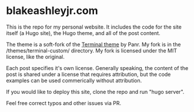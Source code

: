 # blakeashleyjr.com

This is the repo for my personal website. It includes the code for the site itself (a Hugo site), the Hugo theme, and all of the post content.

The theme is a soft-fork of the [Terminal theme](https://github.com/panr/hugo-theme-terminal) by Panr. My fork is in the /themes/terminal-custom/ directory. My fork is licensed under the MIT license, like the original.

Each post specifies it's own license. Generally speaking, the content of the post is shared under a license that requires attribution, but the code examples can be used commerically without attribution.

If you would like to deploy this site, clone the repo and run "hugo server".

Feel free correct typos and other issues via PR.